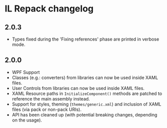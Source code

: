 IL Repack changelog
====================

2.0.3
-------
* Types fixed during the 'Fixing references' phase are printed in verbose mode.

2.0.0
-------

* WPF Support
 * Classes (e.g.: converters) from libraries can now be used inside XAML files.
 * User Controls from libraries can now be used inside XAML files.
 * XAML Resource paths in `InitializeComponent()` methods are patched to reference the main assembly instead.
 * Support for styles, theming (`themes/generic.xml`) and inclusion of XAML files (via pack or non-pack URIs).
* API has been cleaned up (with potential breaking changes, depending on the usage).
